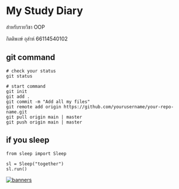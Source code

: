 


# My Study Diary

สำหรับรายวิชา OOP

กิตติพงษ์ อุส่าห์ 66114540102

## git command

```
# check your status
git status

# start command
git init
git add .
git commit -m "Add all my files"
git remote add origin https://github.com/yourusername/your-repo-name.git
git pull origin main | master
git push origin main | master
```

## if you sleep

```
from sleep import Sleep

sl = Sleep("together")
sl.run()
```

[![banners](https://github.com/axyratio/axyratio.github.io/assets/159877997/5e9cda05-f772-405b-9544-909b772fb8d4)](https://www.buymeacoffee.com/kittiphong92)

